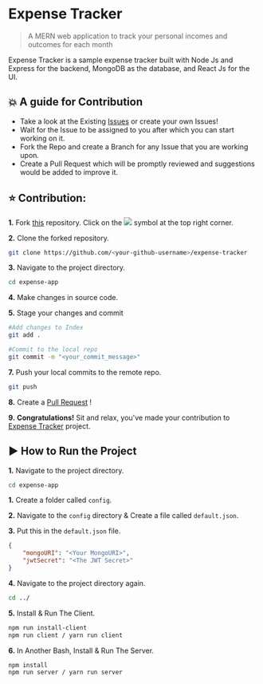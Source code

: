 # Expense Tracker
> A MERN web application to track your personal incomes and outcomes for each month

Expense Tracker is a sample expense tracker built with Node Js and Express for the backend, MongoDB as the database, and React Js for the UI.

## 💥 A guide for Contribution

- Take a look at the Existing [Issues](https://github.com/Yossef-Ahmed/expense-tracker/issues) or create your own Issues!
- Wait for the Issue to be assigned to you after which you can start working on it.
- Fork the Repo and create a Branch for any Issue that you are working upon.
- Create a Pull Request which will be promptly reviewed and suggestions would be added to improve it.


## ⭐ Contribution:
**1.** Fork [this](https://github.com/Yossef-Ahmed/expense-tracker) repository.
Click on the <a href="https://github.com/Yossef-Ahmed/expense-tracker"><img src="https://img.icons8.com/ios/24/000000/code-fork.png"></a> symbol at the top right corner.

**2.** Clone the forked repository.

```bash
git clone https://github.com/<your-github-username>/expense-tracker
```

**3.** Navigate to the project directory.

```bash
cd expense-app
```

**4.** Make changes in source code.

**5.** Stage your changes and commit

```bash
#Add changes to Index
git add .

#Commit to the local repo
git commit -m "<your_commit_message>"
```

**7.** Push your local commits to the remote repo.

```bash
git push
```

**8.** Create a [Pull Request](https://help.github.com/en/github/collaborating-with-issues-and-pull-requests/creating-a-pull-request) !

**9.** **Congratulations!** Sit and relax, you've made your contribution to [Expense Tracker](https://github.com/Yossef-Ahmed/expense-tracker) project.

##  ▶️ How to Run the Project

**1.** Navigate to the project directory.

```bash
cd expense-app
```

**1.** Create a folder called `config`.

**2.** Navigate to the `config` directory & Create a file called `default.json`.

**3.** Put this in the `default.json` file.

```json
{
    "mongoURI": "<Your MongoURI>",
    "jwtSecret": "<The JWT Secret>"
}
```

**4.** Navigate to the project directory again.

```bash
cd ../
```

**5.** Install & Run The Client.

```bash
npm run install-client
npm run client / yarn run client
```

**6.** In Another Bash, Install & Run The Server.

```bash
npm install
npm run server / yarn run server
```
